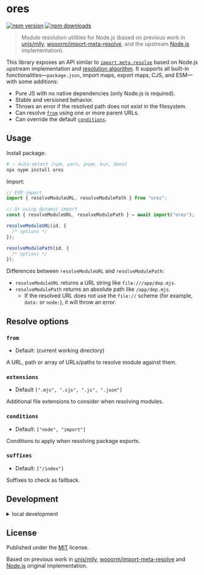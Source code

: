 # ores

<!-- automd:badges color=yellow -->

[![npm version](https://img.shields.io/npm/v/ores?color=yellow)](https://npmjs.com/package/ores)
[![npm downloads](https://img.shields.io/npm/dm/ores?color=yellow)](https://npm.chart.dev/ores)

<!-- /automd -->

> Module resolution utilities for Node.js (based on previous work in [unjs/mlly](https://github.com/unjs/mlly), [wooorm/import-meta-resolve](https://github.com/wooorm/import-meta-resolve), and the upstream [Node.js](https://github.com/nodejs/node) implementation).

This library exposes an API similar to [`import.meta.resolve`](https://nodejs.org/api/esm.html#importmetaresolvespecifier) based on Node.js upstream implementation and [resolution algorithm](https://nodejs.org/api/esm.html#esm_resolution_algorithm). It supports all built-in functionalities—`package.json`, import maps, export maps, CJS, and ESM—with some additions:

- Pure JS with no native dependencies (only Node.js is required).
- Stable and versioned behavior.
- Throws an error if the resolved path does not exist in the filesystem.
- Can resolve [`from`](#from) using one or more parent URLs.
- Can override the default [`conditions`](#conditions).

## Usage

Install package:

```sh
# ✨ Auto-detect (npm, yarn, pnpm, bun, deno)
npx nypm install ores
```

Import:

```ts
// ESM import
import { resolveModuleURL, resolveModulePath } from "ores";

// Or using dynamic import
const { resolveModuleURL, resolveModulePath } = await import("ores");
```

```ts
resolveModuleURL(id, {
  /* options */
});

resolveModulePath(id, {
  /* options */
});
```

Differences between `resolveModuleURL` and `resolveModulePath`:

- `resolveModuleURL` returns a URL string like `file:///app/dep.mjs`.
- `resolveModulePath` returns an absolute path like `/app/dep.mjs`.
  - If the resolved URL does not use the `file://` scheme (for example, `data:` or `node:`), it will throw an error.

## Resolve options

### `from`

- Default: (current working directory)

A URL, path or array of URLs/paths to resolve module against them.

### `extensions`

- Default `[".mjs", ".cjs", ".js", ".json"]`

Additional file extensions to consider when resolving modules.

### `conditions`

- Default: `["node", "import"]`

Conditions to apply when resolving package exports.

### `suffixes`

- Default: `["/index"]`

Suffixes to check as fallback.

## Development

<details>

<summary>local development</summary>

- Clone this repository
- Install latest LTS version of [Node.js](https://nodejs.org/en/)
- Enable [Corepack](https://github.com/nodejs/corepack) using `corepack enable`
- Install dependencies using `pnpm install`
- Run interactive tests using `pnpm dev`

</details>

## License

Published under the [MIT](https://github.com/unjs/ores/blob/main/LICENSE) license.

Based on previous work in [unjs/mlly](https://github.com/unjs/mlly), [wooorm/import-meta-resolve](https://github.com/wooorm/import-meta-resolve) and [Node.js](https://github.com/nodejs/node) original implementation.
